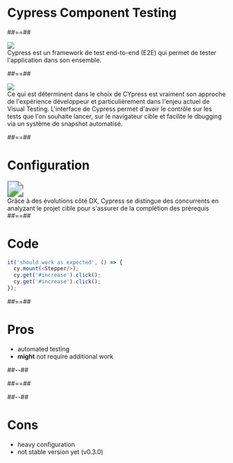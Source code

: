 <!-- .slide: class="transition bg-pink" -->

# Cypress Component Testing

##==##

<div class="full-center sas-images-container">
  <img src="assets/images/cypress.png">
</div>

<aside class="notes">
Cypress est un framework de test end-to-end (E2E) qui permet de tester l'application dans son ensemble.
</aside>

##==##

<div class='full-center'>
  <img src="assets/images/cypress-ui.png">
</div>

<aside class="notes">
Ce qui est déterminent dans le choix de CYpress est vraiment son approche de l'expérience développeur et particulièrement dans l'enjeu actuel de Visual Testing.
L'interface de Cypress permet d'avoir le contrôle sur les tests que l'on souhaite lancer, sur le navigateur cible et facilite le dbugging via un système de snapshot automatisé.
</aside>

##==##

# Configuration

<div class="full-center">
<img style="zoom: 2.3" src="assets/images/cypress-configuration.png">
</div>


<aside class="notes">
Grâce à des évolutions côté DX, Cypress se distingue des concurrents en analyzant le projet cible pour s'assurer de la complétion
des prérequis
</aside>
##==##

# Code

<!-- .slide: class="with-code" -->

```js
it('should work as expected', () => {
  cy.mount(<Stepper/>);
  cy.get('#increase').click();
  cy.get('#increase').click();
});

```

<!-- .element: class="big-code" -->

##==##

<!-- .slide: class="two-column" -->

# Pros

- automated testing
- **might** not require additional work

##--##

<!-- .slide: data-background="./web_modules/sfeir-school-theme/images/bg-blue-1.png" -->

##==##

<!-- .slide: class="two-column" data-background="./web_modules/sfeir-school-theme/images/bg-blue-3.png" -->

##--##

# Cons

- heavy configuration
- not stable version yet (v0.3.0)


